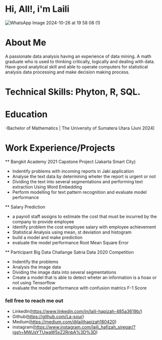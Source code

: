 # Hi, All!, i'm Laili

![WhatsApp Image 2024-10-26 at 19 58 08 (1)](https://github.com/user-attachments/assets/0dd9e720-57ed-4991-b304-daa8dfd5d083)

# About Me
A passionate data analysis having an experience of data mining. 
A math graduate who is used to thinking critically, logically and dealing with data. Have good analytical skill and able to operate computers for statistical analysis data processing and make decision making process.

# Technical Skills: Phyton, R, SQL.

# Education
-Bachelor of Mathematics | The University of Sumatera Utara (Juni 2024)


# Work Experience/Projects
** Bangkit Academy 2021 Capstone Project (Jakarta Smart City)
- Indentify problems with incoming reports in Jaki application
- Analyse the text data by determining wheter the report is urgent or not
- Dividing the text into several segmentations and performing text extraction Using Word Embedding
- Perform modelling for text pattern recognition and evaluate model performance 

** Salary Prediction
- a payroll staff assigns to estimate the cost that must be incurred by the company to provide employee
- Identify problem the cost employee salary with employee achievement
- Statistical Analysis using mean, st deviation and histogram
- build a model and make prediction 
- evaluate the model performance Root Mean Square Error

** Participant Big Data Challange Satria Data 2020 Competition
-  Indentify the problems
-  Analysis the image data 
-  Dividing the image data into several segmentations 
-  Create a model that is able to detect wheter an information is a hoax or not using Tensorflow
-  evaluate  the model performance with confusion matrics F-1 Score



### fell free to reach me out
- LinkedIn(https://www.linkedin.com/in/laili-hapizah-485a3619b/)
- Github(https://github.com/La-sour)
- Medium(https://medium.com/@lailihapizah180420)
- instagram(https://www.instagram.com/laili_hafizah_siregar/?igsh=MWJsYTUwaW5xZ2RnbA%3D%3D)

